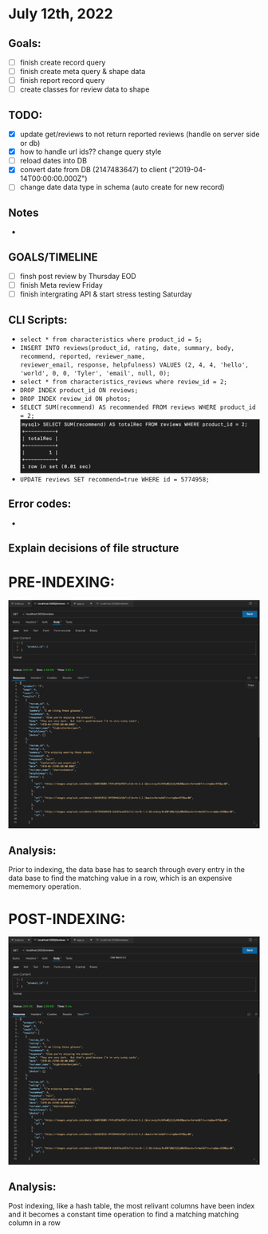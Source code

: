 # July 12th, 2022

## Goals:
- [ ] finish create record query
- [ ] finish create meta query & shape data
- [ ] finish report record query
- [ ] create classes for review data to shape

## TODO:
- [X] update get/reviews to not return reported reviews (handle on server side or db)
- [X] how to handle url ids?? change query style
- [ ] reload dates into DB
- [X] convert date from DB (2147483647) to client ("2019-04-14T00:00:00.000Z")
- [ ] change date data type in schema (auto create for new record)

## Notes
-

## GOALS/TIMELINE
- [ ] finsh post review by Thursday EOD
- [ ] finish Meta review Friday
- [ ] finish intergrating API & start stress testing Saturday

## CLI Scripts:
- ```select * from characteristics where product_id = 5;```
- ```INSERT INTO reviews(product_id, rating, date, summary, body, recommend, reported, reviewer_name,                          reviewer_email, response, helpfulness) VALUES (2, 4, 4, 'hello', 'world', 0, 0, 'Tyler', 'email', null, 0);```
- ```select * from characteristics_reviews where review_id = 2;```
- ```DROP INDEX product_id ON reviews;```
- ```DROP INDEX review_id ON photos;```
- ```SELECT SUM(recommend) AS recommended FROM reviews WHERE product_id = 2;``` ![](Resources/Sum_totalRec.png)
- ```UPDATE reviews SET recommend=true WHERE id = 5774958; ```


## Error codes:
-


## Explain decisions of file structure

# PRE-INDEXING:
![](Resources/pre-indexing-performance.png)
## Analysis:
Prior to indexing, the data base has to search through every entry in the data base to find the matching value in a row, which is an expensive mememory operation.

# POST-INDEXING:
![](Resources/post-indexing-performance.png)
## Analysis:
Post indexing, like a hash table, the most relivant columns have been index and it becomes a constant time operation to find a matching matching column in a row
